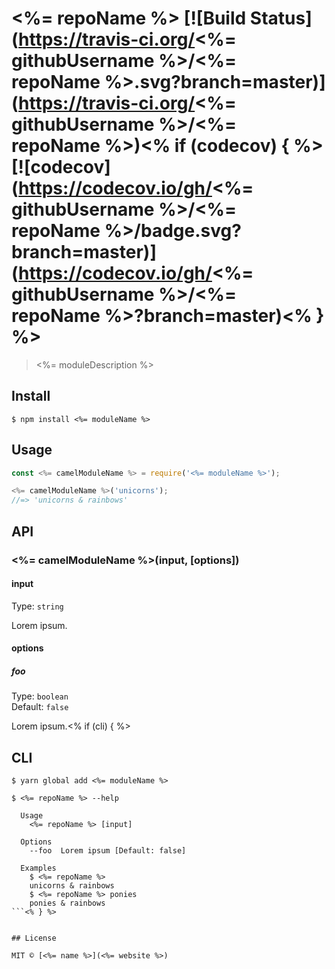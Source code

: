# <%= repoName %> [![Build Status](https://travis-ci.org/<%= githubUsername %>/<%= repoName %>.svg?branch=master)](https://travis-ci.org/<%= githubUsername %>/<%= repoName %>)<% if (codecov) { %> [![codecov](https://codecov.io/gh/<%= githubUsername %>/<%= repoName %>/badge.svg?branch=master)](https://codecov.io/gh/<%= githubUsername %>/<%= repoName %>?branch=master)<% } %>

> <%= moduleDescription %>


## Install

```
$ npm install <%= moduleName %>
```


## Usage

```js
const <%= camelModuleName %> = require('<%= moduleName %>');

<%= camelModuleName %>('unicorns');
//=> 'unicorns & rainbows'
```


## API

### <%= camelModuleName %>(input, [options])

#### input

Type: `string`

Lorem ipsum.

#### options

##### foo

Type: `boolean`<br>
Default: `false`

Lorem ipsum.<% if (cli) { %>


## CLI

```
$ yarn global add <%= moduleName %>
```

```
$ <%= repoName %> --help

  Usage
    <%= repoName %> [input]

  Options
    --foo  Lorem ipsum [Default: false]

  Examples
    $ <%= repoName %>
    unicorns & rainbows
    $ <%= repoName %> ponies
    ponies & rainbows
```<% } %>


## License

MIT © [<%= name %>](<%= website %>)
